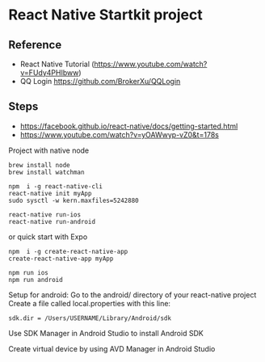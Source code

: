 # React Native Startkit project

## Reference
- React Native Tutorial (https://www.youtube.com/watch?v=FUdy4PHIbww)
- QQ Login https://github.com/BrokerXu/QQLogin

## Steps
- https://facebook.github.io/react-native/docs/getting-started.html
- https://www.youtube.com/watch?v=yOAWwyp-vZ0&t=178s

Project with native node
```
brew install node
brew install watchman

npm  i -g react-native-cli
react-native init myApp
sudo sysctl -w kern.maxfiles=5242880

react-native run-ios
react-native run-android
```
or quick start with Expo
```
npm  i -g create-react-native-app
create-react-native-app myApp

npm run ios
npm run android
```
Setup for android:
Go to the android/ directory of your react-native project
Create a file called local.properties with this line:
```
sdk.dir = /Users/USERNAME/Library/Android/sdk
```
Use SDK Manager in Android Studio to install Android SDK

Create virtual device by using AVD Manager in Android Studio